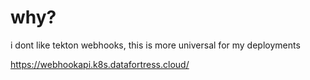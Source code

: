 # why?

i dont like tekton webhooks, this is more universal for my deployments


https://webhookapi.k8s.datafortress.cloud/